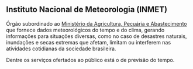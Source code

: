 Instituto Nacional de Meteorologia (INMET)
---

Órgão subordinado ao [Ministério da Agricultura, Pecuária e Abastecimento] que fornece dados meteorológicos do tempo e do clima, gerando informações para situações diversas, como no caso de desastres naturais, inundações e secas extremas que afetam, limitam ou interferem nas atividades cotidianas da sociedade brasileira.

Dentre os serviços ofertados ao público está o de previsão do tempo.

[Ministério da Agricultura, Pecuária e Abastecimento]:/orgao/ministerio-da-agricultura-pecuaria-e-abastecimento-mapa